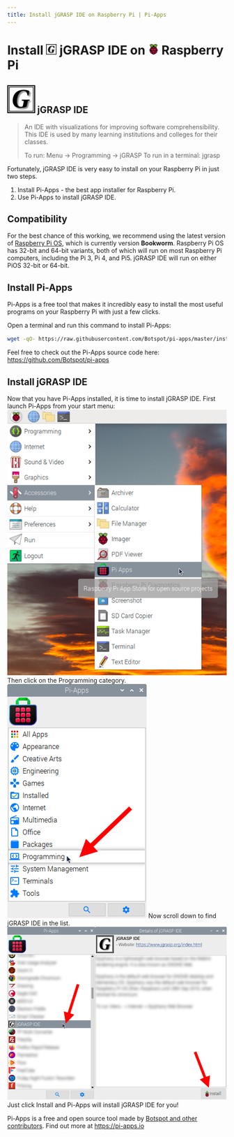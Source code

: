 ```yaml
---
title: Install jGRASP IDE on Raspberry Pi | Pi-Apps
---
```

<div class="simple-install-content content">

# Install <img src="/img/app-icons/jGRASP IDE/icon-64.png" height=24> jGRASP IDE on <img src=/img/other-icons/raspberrypi-icon.svg height=24> Raspberry Pi

## <img src="/img/app-icons/jGRASP IDE/icon-64.png"> jGRASP IDE
> An IDE with visualizations for improving software comprehensibility.
> This IDE is used by many learning institutions and colleges for their classes.
> 
> To run: Menu -> Programming -> jGRASP
> To run in a terminal: jgrasp

Fortunately, jGRASP IDE is very easy to install on your Raspberry Pi in just two steps.
1. Install Pi-Apps - the best app installer for Raspberry Pi.
2. Use Pi-Apps to install jGRASP IDE.
</div>
<div class="simple-install-content content">

## Compatibility
For the best chance of this working, we recommend using the latest version of [Raspberry Pi OS](https://www.raspberrypi.com/software/), which is currently version **Bookworm**.
Raspberry Pi OS has 32-bit and 64-bit variants, both of which will run on most Raspberry Pi computers, including the Pi 3, Pi 4, and Pi5.
jGRASP IDE will run on either PiOS 32-bit or 64-bit.
</div>
<div class="simple-install-content content">

## Install Pi-Apps

Pi-Apps is a free tool that makes it incredibly easy to install the most useful programs on your Raspberry Pi with just a few clicks.

Open a terminal and run this command to install Pi-Apps:
```bash
wget -qO- https://raw.githubusercontent.com/Botspot/pi-apps/master/install | bash
```
Feel free to check out the Pi-Apps source code here: https://github.com/Botspot/pi-apps
</div>
<div class="simple-install-content content">

## Install jGRASP IDE

Now that you have Pi-Apps installed, it is time to install jGRASP IDE.
First launch Pi-Apps from your start menu:
<img src="/img/start-menu.png">
Then click on the Programming category.
<img src="/img/category-selections/Programming.png">
Now scroll down to find jGRASP IDE in the list.
<img src="/img/app-icons/jGRASP IDE/app-selection.png">
Just click Install and Pi-Apps will install jGRASP IDE for you!
</div>
<div class="simple-install-content content">

Pi-Apps is a free and open source tool made by [Botspot and other contributors](/about/#contributors). Find out more at https://pi-apps.io
</div>
